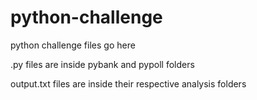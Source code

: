 # python-challenge
python challenge files go here  

.py files are inside pybank and pypoll folders  

output.txt files are inside their respective analysis folders
